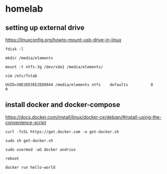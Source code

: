 # homelab

## setting up external drive
https://linuxconfig.org/howto-mount-usb-drive-in-linux

`fdisk -l`

`mkdir /media/elements`

`mount -t ntfs-3g /dev/sda1 /media/elements/`

`vim /etc/fstab`

`UUID=30E2ED3EE2ED0944 /media/elements ntfs    defaults          0       0`

## install docker and docker-compose
https://docs.docker.com/install/linux/docker-ce/debian/#install-using-the-convenience-script

`curl -fsSL https://get.docker.com -o get-docker.sh`

`sudo sh get-docker.sh`

`sudo usermod -aG docker andrius`

`reboot`

`docker run hello-world`
